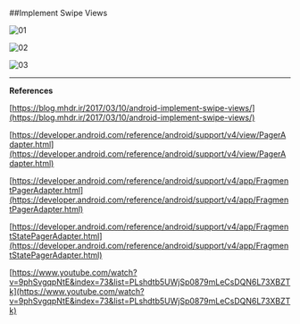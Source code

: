 ##Implement Swipe Views

![01](https://raw.githubusercontent.com/mhdr/AndroidSamples/master/043/images/01.gif  "01")

![02](https://raw.githubusercontent.com/mhdr/AndroidSamples/master/043/images/Android%20Emulator%20-%20Nexus_5_API_25%3A5554_001.png  "02")

![03](https://raw.githubusercontent.com/mhdr/AndroidSamples/master/043/images/Android%20Emulator%20-%20Nexus_5_API_25%3A5554_002.png  "03")

***

**References**

[https://blog.mhdr.ir/2017/03/10/android-implement-swipe-views/](https://blog.mhdr.ir/2017/03/10/android-implement-swipe-views/) 

[https://developer.android.com/reference/android/support/v4/view/PagerAdapter.html](https://developer.android.com/reference/android/support/v4/view/PagerAdapter.html) 

[https://developer.android.com/reference/android/support/v4/app/FragmentPagerAdapter.html](https://developer.android.com/reference/android/support/v4/app/FragmentPagerAdapter.html) 

[https://developer.android.com/reference/android/support/v4/app/FragmentStatePagerAdapter.html](https://developer.android.com/reference/android/support/v4/app/FragmentStatePagerAdapter.html) 

[https://www.youtube.com/watch?v=9phSvgqpNtE&index=73&list=PLshdtb5UWjSp0879mLeCsDQN6L73XBZTk](https://www.youtube.com/watch?v=9phSvgqpNtE&index=73&list=PLshdtb5UWjSp0879mLeCsDQN6L73XBZTk) 